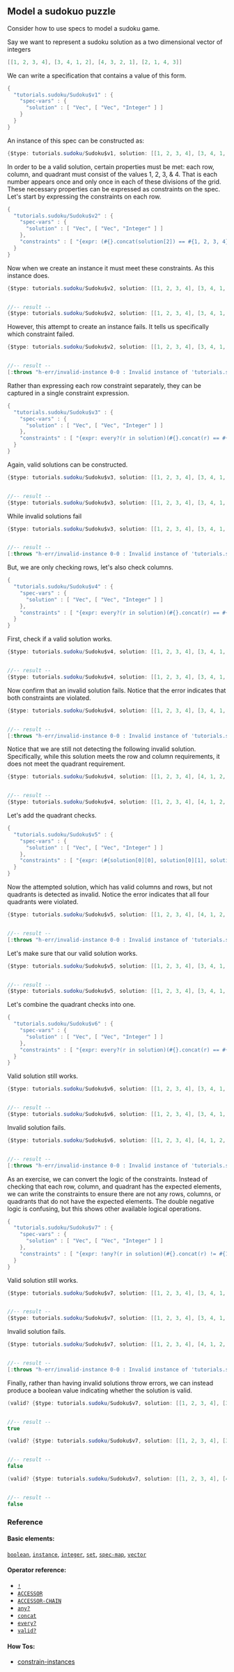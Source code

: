 <!---
  This markdown file was generated. Do not edit.
  -->

## Model a sudokuo puzzle

Consider how to use specs to model a sudoku game.

Say we want to represent a sudoku solution as a two dimensional vector of integers

```java
[[1, 2, 3, 4], [3, 4, 1, 2], [4, 3, 2, 1], [2, 1, 4, 3]]
```

We can write a specification that contains a value of this form.

```java
{
  "tutorials.sudoku/Sudoku$v1" : {
    "spec-vars" : {
      "solution" : [ "Vec", [ "Vec", "Integer" ] ]
    }
  }
}
```

An instance of this spec can be constructed as:

```java
{$type: tutorials.sudoku/Sudoku$v1, solution: [[1, 2, 3, 4], [3, 4, 1, 2], [4, 3, 2, 1], [2, 1, 4, 3]]}
```

In order to be a valid solution, certain properties must be met: each row, column, and quadrant must consist of the values 1, 2, 3, & 4. That is each number appears once and only once in each of these divisions of the grid. These necessary properties can be expressed as constraints on the spec. Let's start by expressing the constraints on each row.

```java
{
  "tutorials.sudoku/Sudoku$v2" : {
    "spec-vars" : {
      "solution" : [ "Vec", [ "Vec", "Integer" ] ]
    },
    "constraints" : [ "{expr: (#{}.concat(solution[2]) == #{1, 2, 3, 4}), name: \"row_3\"}", "{expr: (#{}.concat(solution[0]) == #{1, 2, 3, 4}), name: \"row_1\"}", "{expr: (#{}.concat(solution[3]) == #{1, 2, 3, 4}), name: \"row_4\"}", "{expr: (#{}.concat(solution[1]) == #{1, 2, 3, 4}), name: \"row_2\"}" ]
  }
}
```

Now when we create an instance it must meet these constraints. As this instance does.

```java
{$type: tutorials.sudoku/Sudoku$v2, solution: [[1, 2, 3, 4], [3, 4, 1, 2], [4, 3, 2, 1], [2, 1, 4, 3]]}


//-- result --
{$type: tutorials.sudoku/Sudoku$v2, solution: [[1, 2, 3, 4], [3, 4, 1, 2], [4, 3, 2, 1], [2, 1, 4, 3]]}
```

However, this attempt to create an instance fails. It tells us specifically which constraint failed.

```java
{$type: tutorials.sudoku/Sudoku$v2, solution: [[1, 2, 3, 4], [3, 4, 1, 2], [4, 3, 2, 2], [2, 1, 4, 3]]}


//-- result --
[:throws "h-err/invalid-instance 0-0 : Invalid instance of 'tutorials.sudoku/Sudoku$v2', violates constraints \"tutorials.sudoku/Sudoku$v2/row_3\""]
```

Rather than expressing each row constraint separately, they can be captured in a single constraint expression.

```java
{
  "tutorials.sudoku/Sudoku$v3" : {
    "spec-vars" : {
      "solution" : [ "Vec", [ "Vec", "Integer" ] ]
    },
    "constraints" : [ "{expr: every?(r in solution)(#{}.concat(r) == #{1, 2, 3, 4}), name: \"rows\"}" ]
  }
}
```

Again, valid solutions can be constructed.

```java
{$type: tutorials.sudoku/Sudoku$v3, solution: [[1, 2, 3, 4], [3, 4, 1, 2], [4, 3, 2, 1], [2, 1, 4, 3]]}


//-- result --
{$type: tutorials.sudoku/Sudoku$v3, solution: [[1, 2, 3, 4], [3, 4, 1, 2], [4, 3, 2, 1], [2, 1, 4, 3]]}
```

While invalid solutions fail

```java
{$type: tutorials.sudoku/Sudoku$v3, solution: [[1, 2, 3, 4], [3, 4, 1, 2], [4, 3, 2, 2], [2, 1, 4, 3]]}


//-- result --
[:throws "h-err/invalid-instance 0-0 : Invalid instance of 'tutorials.sudoku/Sudoku$v3', violates constraints \"tutorials.sudoku/Sudoku$v3/rows\""]
```

But, we are only checking rows, let's also check columns.

```java
{
  "tutorials.sudoku/Sudoku$v4" : {
    "spec-vars" : {
      "solution" : [ "Vec", [ "Vec", "Integer" ] ]
    },
    "constraints" : [ "{expr: every?(r in solution)(#{}.concat(r) == #{1, 2, 3, 4}), name: \"rows\"}", "{expr: every?(i in [0, 1, 2, 3])(#{solution[0][i], solution[1][i], solution[2][i], solution[3][i]} == #{1, 2, 3, 4}), name: \"columns\"}" ]
  }
}
```

First, check if a valid solution works.

```java
{$type: tutorials.sudoku/Sudoku$v4, solution: [[1, 2, 3, 4], [3, 4, 1, 2], [4, 3, 2, 1], [2, 1, 4, 3]]}


//-- result --
{$type: tutorials.sudoku/Sudoku$v4, solution: [[1, 2, 3, 4], [3, 4, 1, 2], [4, 3, 2, 1], [2, 1, 4, 3]]}
```

Now confirm that an invalid solution fails. Notice that the error indicates that both constraints are violated.

```java
{$type: tutorials.sudoku/Sudoku$v4, solution: [[1, 2, 3, 4], [3, 4, 1, 2], [4, 3, 2, 2], [2, 1, 4, 3]]}


//-- result --
[:throws "h-err/invalid-instance 0-0 : Invalid instance of 'tutorials.sudoku/Sudoku$v4', violates constraints \"tutorials.sudoku/Sudoku$v4/columns\", \"tutorials.sudoku/Sudoku$v4/rows\""]
```

Notice that we are still not detecting the following invalid solution. Specifically, while this solution meets the row and column requirements, it does not meet the quadrant requirement.

```java
{$type: tutorials.sudoku/Sudoku$v4, solution: [[1, 2, 3, 4], [4, 1, 2, 3], [3, 4, 1, 2], [2, 3, 4, 1]]}


//-- result --
{$type: tutorials.sudoku/Sudoku$v4, solution: [[1, 2, 3, 4], [4, 1, 2, 3], [3, 4, 1, 2], [2, 3, 4, 1]]}
```

Let's add the quadrant checks.

```java
{
  "tutorials.sudoku/Sudoku$v5" : {
    "spec-vars" : {
      "solution" : [ "Vec", [ "Vec", "Integer" ] ]
    },
    "constraints" : [ "{expr: (#{solution[0][0], solution[0][1], solution[1][0], solution[1][1]} == #{1, 2, 3, 4}), name: \"quadrant_1\"}", "{expr: (#{solution[2][2], solution[2][3], solution[3][2], solution[3][3]} == #{1, 2, 3, 4}), name: \"quadrant_4\"}", "{expr: every?(r in solution)(#{}.concat(r) == #{1, 2, 3, 4}), name: \"rows\"}", "{expr: (#{solution[0][2], solution[0][3], solution[1][2], solution[1][3]} == #{1, 2, 3, 4}), name: \"quadrant_2\"}", "{expr: every?(i in [0, 1, 2, 3])(#{solution[0][i], solution[1][i], solution[2][i], solution[3][i]} == #{1, 2, 3, 4}), name: \"columns\"}", "{expr: (#{solution[2][0], solution[2][1], solution[3][0], solution[3][1]} == #{1, 2, 3, 4}), name: \"quadrant_3\"}" ]
  }
}
```

Now the attempted solution, which has valid columns and rows, but not quadrants is detected as invalid. Notice the error indicates that all four quadrants were violated.

```java
{$type: tutorials.sudoku/Sudoku$v5, solution: [[1, 2, 3, 4], [4, 1, 2, 3], [3, 4, 1, 2], [2, 3, 4, 1]]}


//-- result --
[:throws "h-err/invalid-instance 0-0 : Invalid instance of 'tutorials.sudoku/Sudoku$v5', violates constraints \"tutorials.sudoku/Sudoku$v5/quadrant_1\", \"tutorials.sudoku/Sudoku$v5/quadrant_2\", \"tutorials.sudoku/Sudoku$v5/quadrant_3\", \"tutorials.sudoku/Sudoku$v5/quadrant_4\""]
```

Let's make sure that our valid solution works.

```java
{$type: tutorials.sudoku/Sudoku$v5, solution: [[1, 2, 3, 4], [3, 4, 1, 2], [4, 3, 2, 1], [2, 1, 4, 3]]}


//-- result --
{$type: tutorials.sudoku/Sudoku$v5, solution: [[1, 2, 3, 4], [3, 4, 1, 2], [4, 3, 2, 1], [2, 1, 4, 3]]}
```

Let's combine the quadrant checks into one.

```java
{
  "tutorials.sudoku/Sudoku$v6" : {
    "spec-vars" : {
      "solution" : [ "Vec", [ "Vec", "Integer" ] ]
    },
    "constraints" : [ "{expr: every?(r in solution)(#{}.concat(r) == #{1, 2, 3, 4}), name: \"rows\"}", "{expr: every?(base in [[0, 0], [0, 2], [2, 0], [2, 2]])({ 'base-x' = base[0]; 'base-y' = base[1]; (#{solution['base-x']['base-y'], solution['base-x'][('base-y' + 1)], solution[('base-x' + 1)]['base-y'], solution[('base-x' + 1)][('base-y' + 1)]} == #{1, 2, 3, 4}) }), name: \"quadrants\"}", "{expr: every?(i in [0, 1, 2, 3])(#{solution[0][i], solution[1][i], solution[2][i], solution[3][i]} == #{1, 2, 3, 4}), name: \"columns\"}" ]
  }
}
```

Valid solution still works.

```java
{$type: tutorials.sudoku/Sudoku$v6, solution: [[1, 2, 3, 4], [3, 4, 1, 2], [4, 3, 2, 1], [2, 1, 4, 3]]}


//-- result --
{$type: tutorials.sudoku/Sudoku$v6, solution: [[1, 2, 3, 4], [3, 4, 1, 2], [4, 3, 2, 1], [2, 1, 4, 3]]}
```

Invalid solution fails.

```java
{$type: tutorials.sudoku/Sudoku$v6, solution: [[1, 2, 3, 4], [4, 1, 2, 3], [3, 4, 1, 2], [2, 3, 4, 1]]}


//-- result --
[:throws "h-err/invalid-instance 0-0 : Invalid instance of 'tutorials.sudoku/Sudoku$v6', violates constraints \"tutorials.sudoku/Sudoku$v6/quadrants\""]
```

As an exercise, we can convert the logic of the constraints. Instead of checking that each row, column, and quadrant has the expected elements, we can write the constraints to ensure there are not any rows, columns, or quadrants that do not have the expected elements. The double negative logic is confusing, but this shows other available logical operations.

```java
{
  "tutorials.sudoku/Sudoku$v7" : {
    "spec-vars" : {
      "solution" : [ "Vec", [ "Vec", "Integer" ] ]
    },
    "constraints" : [ "{expr: !any?(r in solution)(#{}.concat(r) != #{1, 2, 3, 4}), name: \"rows\"}", "{expr: !any?(base in [[0, 0], [0, 2], [2, 0], [2, 2]])({ 'base-x' = base[0]; 'base-y' = base[1]; (#{solution['base-x']['base-y'], solution['base-x'][('base-y' + 1)], solution[('base-x' + 1)]['base-y'], solution[('base-x' + 1)][('base-y' + 1)]} != #{1, 2, 3, 4}) }), name: \"quadrants\"}", "{expr: !any?(i in [0, 1, 2, 3])(#{solution[0][i], solution[1][i], solution[2][i], solution[3][i]} != #{1, 2, 3, 4}), name: \"columns\"}" ]
  }
}
```

Valid solution still works.

```java
{$type: tutorials.sudoku/Sudoku$v7, solution: [[1, 2, 3, 4], [3, 4, 1, 2], [4, 3, 2, 1], [2, 1, 4, 3]]}


//-- result --
{$type: tutorials.sudoku/Sudoku$v7, solution: [[1, 2, 3, 4], [3, 4, 1, 2], [4, 3, 2, 1], [2, 1, 4, 3]]}
```

Invalid solution fails.

```java
{$type: tutorials.sudoku/Sudoku$v7, solution: [[1, 2, 3, 4], [4, 1, 2, 3], [3, 4, 1, 2], [2, 3, 4, 1]]}


//-- result --
[:throws "h-err/invalid-instance 0-0 : Invalid instance of 'tutorials.sudoku/Sudoku$v7', violates constraints \"tutorials.sudoku/Sudoku$v7/quadrants\""]
```

Finally, rather than having invalid solutions throw errors, we can instead produce a boolean value indicating whether the solution is valid.

```java
(valid? {$type: tutorials.sudoku/Sudoku$v7, solution: [[1, 2, 3, 4], [3, 4, 1, 2], [4, 3, 2, 1], [2, 1, 4, 3]]})


//-- result --
true
```

```java
(valid? {$type: tutorials.sudoku/Sudoku$v7, solution: [[1, 2, 3, 4], [3, 4, 1, 2], [4, 3, 2, 2], [2, 1, 4, 3]]})


//-- result --
false
```

```java
(valid? {$type: tutorials.sudoku/Sudoku$v7, solution: [[1, 2, 3, 4], [4, 1, 2, 3], [3, 4, 1, 2], [2, 3, 4, 1]]})


//-- result --
false
```

### Reference

#### Basic elements:

[`boolean`](../halite_basic-syntax-reference-j.md#boolean), [`instance`](../halite_basic-syntax-reference-j.md#instance), [`integer`](../halite_basic-syntax-reference-j.md#integer), [`set`](../halite_basic-syntax-reference-j.md#set), [`spec-map`](../../halite_spec-syntax-reference.md), [`vector`](../halite_basic-syntax-reference-j.md#vector)

#### Operator reference:

* [`!`](../halite_full-reference-j.md#_B)
* [`ACCESSOR`](../halite_full-reference-j.md#ACCESSOR)
* [`ACCESSOR-CHAIN`](../halite_full-reference-j.md#ACCESSOR-CHAIN)
* [`any?`](../halite_full-reference-j.md#any_Q)
* [`concat`](../halite_full-reference-j.md#concat)
* [`every?`](../halite_full-reference-j.md#every_Q)
* [`valid?`](../halite_full-reference-j.md#valid_Q)


#### How Tos:

* [constrain-instances](../how-to/halite_constrain-instances-j.md)



